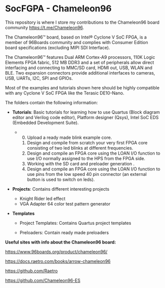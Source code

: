 # SocFGPA - Chameleon96

This repository is where I store my contributions to the Chameleon96 board community https://t.me/Chameleon96.

The Chameleon96™ board, based on Intel® Cyclone V SoC FPGA, is a member of 96Boards community and complies with Consumer Edition board specifications (excluding MIPI SDI Interface). 

The Chameleon96™ features Dual ARM Cortex-A9 processors, 110K Logic Elements FPGA fabric, 512 MB DDR3 and a set of peripherals allow direct interfacing and connecting to MMC/SD card, HDMI out, USB, WLAN and BLE. Two expansion connectors provide additional interfaces to cameras, USB, UARTs, I2C, SPI and GPIOs.

Most of the examples and tutorials shown here should be highly compatible with any Cyclone V SoC FPGA like the Terasic DE10-Nano.

The folders contain the following information:

* **Tutorials**: Basic tutorials for learning how to use Quartus (Block diagram editor and Verilog code editor), Platform designer (Qsys), Intel SoC EDS (Embedded Development Suite).
  * 0. Upload a ready made blink example core. 
    1. Design and compile from scratch your very first FPGA core consisting of two led blinks at different frequencies. 
    2. Design and compile an FPGA core using the LOAN I/O function to use I/O normally assigned to the HPS from the FPGA side.
    3. Working with the SD card and preloader generation .
    4. Design and compile an FPGA core using the LOAN I/O function to use pins from the low speed 40 pin connector (an external button is used to switch on leds).

* **Projects**: Contains different interesting projects

  * Knight Rider led effect
  * VGA Adapter 64 color test pattern generator

* **Templates**

  * Project Templates: Contains Quartus project templates

  * Preloaders: Contain ready made preloaders

    

**Useful sites with info about the Chameleon96 board:**

https://www.96boards.org/product/chameleon96/

https://docs.raetro.com/books/arrow-chameleon96

https://github.com/Raetro

https://github.com/Chameleon96-ES


